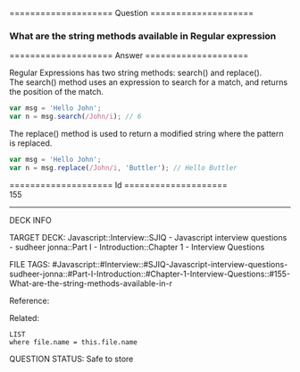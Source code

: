==================== Question ====================  

### What are the string methods available in Regular expression  

==================== Answer ====================  

Regular Expressions has two string methods: search() and replace().  
The search() method uses an expression to search for a match, and returns the
position of the match.

```javascript
var msg = 'Hello John';
var n = msg.search(/John/i); // 6
```

The replace() method is used to return a modified string where the pattern is
replaced.

```javascript
var msg = 'Hello John';
var n = msg.replace(/John/i, 'Buttler'); // Hello Buttler
```

==================== Id ====================  
155
<!--ID: 1707879813145-->

---

DECK INFO

TARGET DECK: Javascript::Interview::SJIQ - Javascript interview questions - sudheer jonna::Part I - Introduction::Chapter 1 - Interview Questions

FILE TAGS: #Javascript::#Interview::#SJIQ-Javascript-interview-questions-sudheer-jonna::#Part-I-Introduction::#Chapter-1-Interview-Questions::#155-What-are-the-string-methods-available-in-r

Reference:

Related:

```dataview
LIST
where file.name = this.file.name
```
QUESTION STATUS: Safe to store
